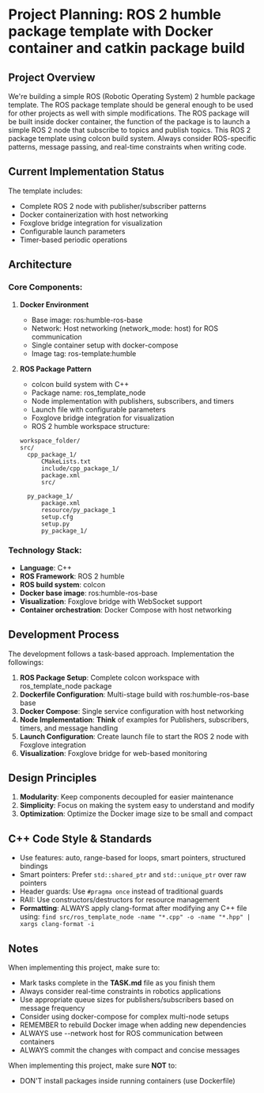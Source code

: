 # Project Planning: ROS 2 humble package template with Docker container and catkin package build

## Project Overview
We're building a simple ROS (Robotic Operating System) 2 humble package template. The ROS package template should be general enough to be used for other projects as well with simple modifications. The ROS package will be built inside docker container, the function of the package is to launch a simple ROS 2 node that subscribe to topics and publish topics. This ROS 2 package template using colcon build system. Always consider ROS-specific patterns, message passing, and real-time constraints when writing code.

## Current Implementation Status
The template includes:
- Complete ROS 2 node with publisher/subscriber patterns
- Docker containerization with host networking
- Foxglove bridge integration for visualization
- Configurable launch parameters
- Timer-based periodic operations

## Architecture

### Core Components:
1. **Docker Environment**
   - Base image: ros:humble-ros-base
   - Network: Host networking (network_mode: host) for ROS communication
   - Single container setup with docker-compose
   - Image tag: ros-template:humble

2. **ROS Package Pattern**
   - colcon build system with C++
   - Package name: ros_template_node
   - Node implementation with publishers, subscribers, and timers
   - Launch file with configurable parameters
   - Foxglove bridge integration for visualization
   - ROS 2 humble workspace structure:
    ```
    workspace_folder/
    src/
      cpp_package_1/
          CMakeLists.txt
          include/cpp_package_1/
          package.xml
          src/

      py_package_1/
          package.xml
          resource/py_package_1
          setup.cfg
          setup.py
          py_package_1/
    ```

### Technology Stack:
- **Language**: C++
- **ROS Framework**: ROS 2 humble
- **ROS build system**: colcon
- **Docker base image**: ros:humble-ros-base
- **Visualization**: Foxglove bridge with WebSocket support
- **Container orchestration**: Docker Compose with host networking

## Development Process

The development follows a task-based approach. Implementation the followings:

1. **ROS Package Setup**: Complete colcon workspace with ros_template_node package
2. **Dockerfile Configuration**: Multi-stage build with ros:humble-ros-base base
3. **Docker Compose**: Single service configuration with host networking
4. **Node Implementation**: **Think** of examples for Publishers, subscribers, timers, and message handling
5. **Launch Configuration**: Create launch file to start the ROS 2 node with Foxglove integration
6. **Visualization**: Foxglove bridge for web-based monitoring

## Design Principles

1. **Modularity**: Keep components decoupled for easier maintenance
2. **Simplicity**: Focus on making the system easy to understand and modify
3. **Optimization**: Optimize the Docker image size to be small and compact

## C++ Code Style & Standards

- Use features: auto, range-based for loops, smart pointers, structured bindings
- Smart pointers: Prefer `std::shared_ptr` and `std::unique_ptr` over raw pointers
- Header guards: Use `#pragma once` instead of traditional guards
- RAII: Use constructors/destructors for resource management
- **Formatting**: ALWAYS apply clang-format after modifying any C++ file using: `find src/ros_template_node -name "*.cpp" -o -name "*.hpp" | xargs clang-format -i`

## Notes

When implementing this project, make sure to:
- Mark tasks complete in the **TASK.md** file as you finish them
- Always consider real-time constraints in robotics applications
- Use appropriate queue sizes for publishers/subscribers based on message frequency
- Consider using docker-compose for complex multi-node setups
- REMEMBER to rebuild Docker image when adding new dependencies
- ALWAYS use --network host for ROS communication between containers
- ALWAYS commit the changes with compact and concise messages

When implementing this project, make sure **NOT** to:
 - DON'T install packages inside running containers (use Dockerfile)
